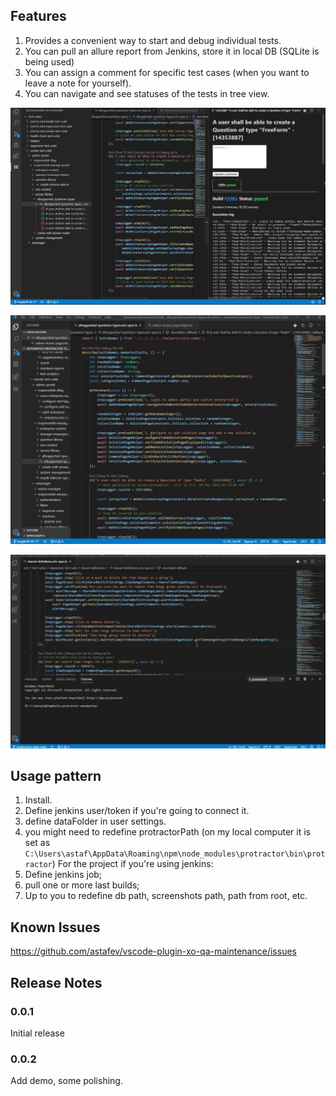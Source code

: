 ## Features

1. Provides a convenient way to start and debug individual tests.
2. You can pull an allure report from Jenkins, store it in local DB (SQLite is being used)
3. You can assign a comment for specific test cases (when you want to leave a note for yourself).
4. You can navigate and see statuses of the tests in tree view.

![IDE View](./Capture.png)

![Demo](./demo1.gif)

![Pulling a build](./demo2.gif)

## Usage pattern

1. Install.
2. Define jenkins user/token if you're going to connect it.
3. define dataFolder in user settings.
4. you might need to redefine protractorPath (on my local computer it is set as `C:\Users\astaf\AppData\Roaming\npm\node_modules\protractor\bin\protractor`)
For the project if you're using jenkins:
1. Define jenkins job;
2. pull one or more last builds;
3. Up to you to redefine db path, screenshots path, path from root, etc.



## Known Issues

https://github.com/astafev/vscode-plugin-xo-qa-maintenance/issues

## Release Notes

### 0.0.1

Initial release

### 0.0.2

Add demo, some polishing.